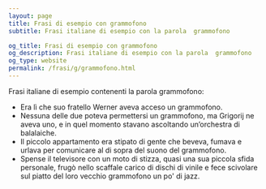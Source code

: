 ```yaml
---
layout: page
title: Frasi di esempio con grammofono 
subtitle: Frasi italiane di esempio con la parola  grammofono

og_title: Frasi di esempio con grammofono 
og_description: Frasi italiane di esempio con la parola  grammofono
og_type: website
permalink: /frasi/g/grammofono.html
---
```


Frasi italiane di esempio contenenti la parola grammofono:


- Era lì che suo fratello Werner aveva acceso un grammofono.
- Nessuna delle due poteva permettersi un grammofono, ma Grigorij ne aveva uno, e in quel momento stavano ascoltando un’orchestra di balalaiche.
- Il piccolo appartamento era stipato di gente che beveva, fumava e urlava per comunicare al di sopra del suono del grammofono.
- Spense il televisore con un moto di stizza, quasi una sua piccola sfida personale, frugò nello scaffale carico di dischi di vinile e fece scivolare sul piatto del loro vecchio grammofono un po' di jazz.
